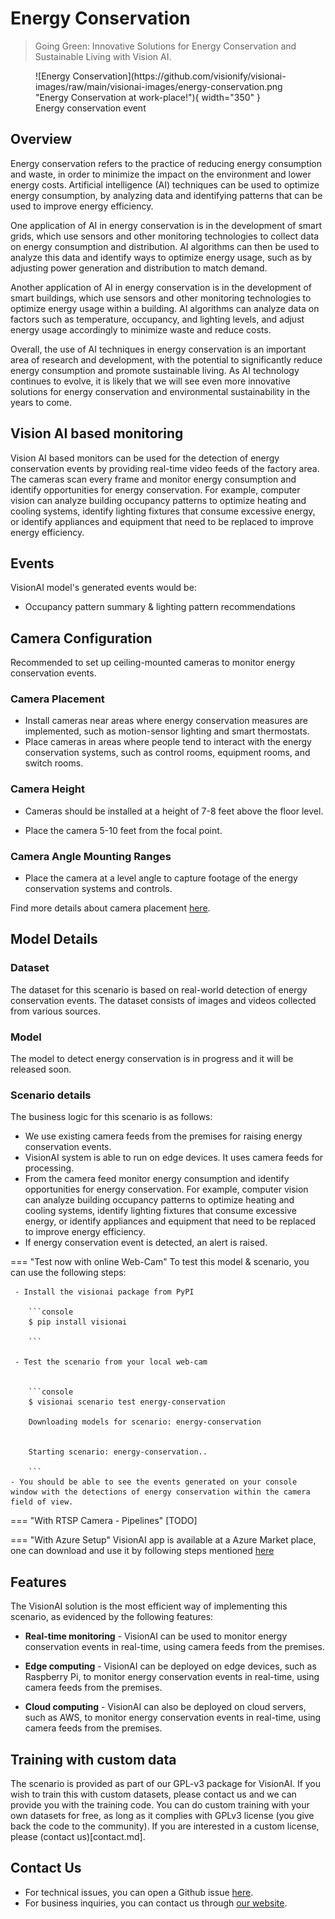 # **Energy Conservation**

> Going Green: Innovative Solutions for Energy Conservation and Sustainable Living with Vision AI.

<figure markdown>
  ![Energy Conservation](https://github.com/visionify/visionai-images/raw/main/visionai-images/energy-conservation.png "Energy Conservation at work-place!"){ width="350" }
  <figcaption>Energy conservation event</figcaption>
</figure>

## Overview

Energy conservation refers to the practice of reducing energy consumption and waste, in order to minimize the impact on the environment and lower energy costs. Artificial intelligence (AI) techniques can be used to optimize energy consumption, by analyzing data and identifying patterns that can be used to improve energy efficiency.

One application of AI in energy conservation is in the development of smart grids, which use sensors and other monitoring technologies to collect data on energy consumption and distribution. AI algorithms can then be used to analyze this data and identify ways to optimize energy usage, such as by adjusting power generation and distribution to match demand.

Another application of AI in energy conservation is in the development of smart buildings, which use sensors and other monitoring technologies to optimize energy usage within a building. AI algorithms can analyze data on factors such as temperature, occupancy, and lighting levels, and adjust energy usage accordingly to minimize waste and reduce costs.

Overall, the use of AI techniques in energy conservation is an important area of research and development, with the potential to significantly reduce energy consumption and promote sustainable living. As AI technology continues to evolve, it is likely that we will see even more innovative solutions for energy conservation and environmental sustainability in the years to come.

## Vision AI based monitoring

Vision AI based monitors can be used for the detection of energy conservation events by providing real-time video feeds of the factory area. The cameras scan every frame and monitor energy consumption and identify opportunities for energy conservation. For example, computer vision can analyze building occupancy patterns to optimize heating and cooling systems, identify lighting fixtures that consume excessive energy, or identify appliances and equipment that need to be replaced to improve energy efficiency.

## Events
VisionAI model's generated events would be:

- Occupancy pattern summary & lighting pattern recommendations

## Camera Configuration

Recommended to set up ceiling-mounted cameras to monitor energy conservation events.

### Camera Placement

- Install cameras near areas where energy conservation measures are implemented, such as motion-sensor lighting and smart thermostats.
- Place cameras in areas where people tend to interact with the energy conservation systems, such as control rooms, equipment rooms, and switch rooms.

### Camera Height

- Cameras should be installed at a height of 7-8 feet above the floor level.

- Place the camera 5-10 feet from the focal point.

### Camera Angle Mounting Ranges

- Place the camera at a level angle to capture footage of the energy conservation systems and controls.

Find more details about camera placement [here](../overview/cameras.md).

## Model Details

### Dataset
The dataset for this scenario is based on real-world detection of energy conservation events.
The dataset consists of images and videos collected from various sources. 

### Model

The model to detect energy conservation is in progress and it will be released soon.


### Scenario details

The business logic for this scenario is as follows:

- We use existing camera feeds from the premises for raising energy conservation events.
- VisionAI system is able to run on edge devices. It uses camera feeds for processing.
- From the camera feed monitor energy consumption and identify opportunities for energy conservation. For example, computer vision can analyze building occupancy patterns to optimize heating and cooling systems, identify lighting fixtures that consume excessive energy, or identify appliances and equipment that need to be replaced to improve energy efficiency.
- If energy conservation event is detected, an alert is raised.

=== "Test now with online Web-Cam"
     To test this model & scenario, you can use the following steps:
     
     - Install the visionai package from PyPI
     
        ```console
        $ pip install visionai
        
        ```
     
     - Test the scenario from your local web-cam
     

        ```console
        $ visionai scenario test energy-conservation

        Downloading models for scenario: energy-conservation
        

        Starting scenario: energy-conservation..

        ```
    - You should be able to see the events generated on your console window with the detections of energy conservation within the camera field of view.

=== "With RTSP Camera - Pipelines"
     [TODO]
 
=== "With Azure Setup"
     VisionAI app is available at a Azure Market place, one can download and use it by following steps mentioned [here](../overview/azure-managed-app.md)


## Features


The VisionAI solution is the most efficient way of implementing this scenario, as evidenced by the following features:

- **Real-time monitoring** - VisionAI can be used to monitor energy conservation events in real-time, using camera feeds from the premises.

- **Edge computing** - VisionAI can be deployed on edge devices, such as Raspberry Pi, to monitor energy conservation events in real-time, using camera feeds from the premises.

- **Cloud computing** - VisionAI can also be deployed on cloud servers, such as AWS, to monitor energy conservation events in real-time, using camera feeds from the premises.

## Training with custom data

The scenario is provided as part of our GPL-v3 package for VisionAI. If you wish to train this with custom datasets, please contact us and we can provide you with the training code. You can do custom training with your own datasets for free, as long as it complies with GPLv3 license (you give back the code to the community). If you are interested in a custom license, please (contact us)[contact.md].


## Contact Us

- For technical issues, you can open a Github issue [here](https://github.com/visionify/visionai).
- For business inquiries, you can contact us through [our website](https://visionify.ai/contact).